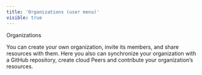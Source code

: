 ```yaml
---
title: 'Organizations (user menu)'
visible: true
---
```


Organizations 

You can create your own organization, invite its members, and share resources with them. Here you also can synchronize your organization with a GitHub repository, create cloud Peers and contribute your organization’s resources.
